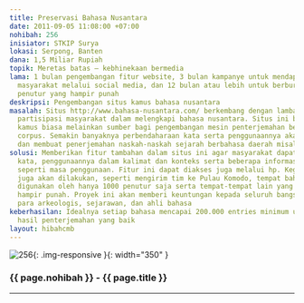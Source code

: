 ```yaml
---
title: Preservasi Bahasa Nusantara
date: 2011-09-05 11:08:00 +07:00
nohibah: 256
inisiator: STKIP Surya
lokasi: Serpong, Banten
dana: 1,5 Miliar Rupiah
topik: Meretas batas – kebhinekaan bermedia
lama: 1 bulan pengembangan fitur website, 3 bulan kampanye untuk mendapatkan perhatian
  masyarakat melalui social media, dan 12 bulan atau lebih untuk berburu bahasa dengan
  penutur yang hampir punah
deskripsi: Pengembangan situs kamus bahasa nusantara
masalah: Situs http://www.bahasa-nusantara.com/ berkembang dengan lambat karena kurangnya
  partisipasi masyarakat dalam melengkapi bahasa nusantara. Situs ini bukan situs
  kamus biasa melainkan sumber bagi pengembangan mesin penterjemahan berbasis paralel
  corpus. Semakin banyaknya perbendaharaan kata serta penggunaannya akan memudahkan
  dan membuat penerjemahan naskah-naskah sejarah berbahasa daerah misalnya
solusi: Memberikan fitur tambahan dalam situs ini agar masyarakat dapat menambahkan
  kata, penggunaannya dalam kalimat dan konteks serta beberapa informasi bahasa lainnya
  seperti masa penggunaan. Fitur ini dapat diakses juga melalui hp. Kegiatan offline
  juga akan dilakukan, seperti mengirim tim ke Pulau Komodo, tempat bahasa lokal yang
  digunakan oleh hanya 1000 penutur saja serta tempat-tempat lain yang penutur bahasanya
  hampir punah. Proyek ini akan memberi keuntungan kepada seluruh bangsa, terutama
  para arkeologis, sejarawan, dan ahli bahasa
keberhasilan: Idealnya setiap bahasa mencapai 200.000 entries minimum untuk mendapatkan
  hasil penterjemahan yang baik
layout: hibahcmb
---
```


![256](/static/img/hibahcmb/256.png){: .img-responsive }{: width="350" }

### {{ page.nohibah }} - {{ page.title }}

---

